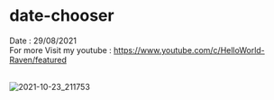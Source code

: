 # date-chooser
Date : 29/08/2021<br/>
For more Visit my youtube : https://www.youtube.com/c/HelloWorld-Raven/featured
<br/><br/>

![2021-10-23_211753](https://user-images.githubusercontent.com/58245926/138561296-09abf611-6472-40f6-925e-1d151d3c73fd.png)
